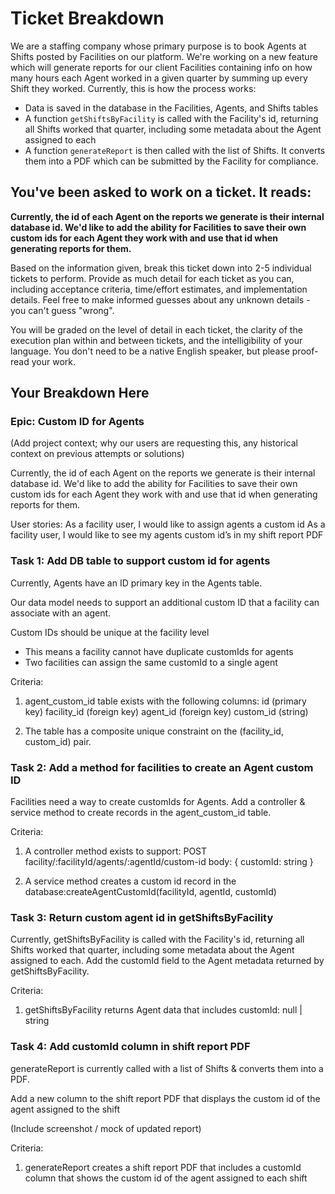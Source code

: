 # Ticket Breakdown
We are a staffing company whose primary purpose is to book Agents at Shifts posted by Facilities on our platform. We're working on a new feature which will generate reports for our client Facilities containing info on how many hours each Agent worked in a given quarter by summing up every Shift they worked. Currently, this is how the process works:

- Data is saved in the database in the Facilities, Agents, and Shifts tables
- A function `getShiftsByFacility` is called with the Facility's id, returning all Shifts worked that quarter, including some metadata about the Agent assigned to each
- A function `generateReport` is then called with the list of Shifts. It converts them into a PDF which can be submitted by the Facility for compliance.

## You've been asked to work on a ticket. It reads:

**Currently, the id of each Agent on the reports we generate is their internal database id. We'd like to add the ability for Facilities to save their own custom ids for each Agent they work with and use that id when generating reports for them.**


Based on the information given, break this ticket down into 2-5 individual tickets to perform. Provide as much detail for each ticket as you can, including acceptance criteria, time/effort estimates, and implementation details. Feel free to make informed guesses about any unknown details - you can't guess "wrong".


You will be graded on the level of detail in each ticket, the clarity of the execution plan within and between tickets, and the intelligibility of your language. You don't need to be a native English speaker, but please proof-read your work.

## Your Breakdown Here


### Epic: Custom ID for Agents

(Add project context; why our users are requesting this, any historical context on previous attempts or solutions)

Currently, the id of each Agent on the reports we generate is their internal database id. We'd like to add the ability for Facilities to save their own custom ids for each Agent they work with and use that id when generating reports for them.

User stories:
As a facility user, I would like to assign agents a custom id
As a facility user, I would like to see my agents custom id’s in my shift report PDF


### Task 1: Add DB table to support custom id for agents

Currently, Agents have an ID primary key in the Agents table.

Our data model needs to support an additional custom ID that a facility can associate with an agent.

Custom IDs should be unique at the facility level
- This means a facility cannot have duplicate customIds for agents
- Two facilities can assign the same customId to a single agent

Criteria:
1. agent_custom_id table exists with the following columns:
id (primary key)
facility_id (foreign key)
agent_id (foreign key)
custom_id (string)

2. The table has a composite unique constraint on the (facility_id, custom_id) pair.

### Task 2: Add a method for facilities to create an Agent custom ID

Facilities need a way to create customIds for Agents. Add a controller & service method to create records in the agent_custom_id table.

Criteria:
1. A controller method exists to support:
POST facility/:facilityId/agents/:agentId/custom-id
body: { customId: string }

2. A service method creates a custom id record in the database:createAgentCustomId(facilityId, agentId, customId)

### Task 3: Return custom agent id in getShiftsByFacility

Currently, getShiftsByFacility is called with the Facility's id, returning all Shifts worked that quarter, including some metadata about the Agent assigned to each. Add the customId field to the Agent metadata returned by getShiftsByFacility.

Criteria:
1. getShiftsByFacility returns Agent data that includes customId: null | string

### Task 4: Add customId column in shift report PDF

generateReport is currently called with a list of Shifts & converts them into a PDF.

Add a new column to the shift report PDF that displays the custom id of the agent assigned to the shift

(Include screenshot / mock of updated report)

Criteria:
1. generateReport creates a shift report PDF that includes a customId column that shows the custom id of the agent assigned to each shift